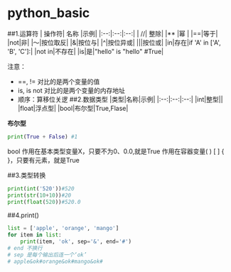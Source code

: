 # python_basic
##1.运算符
|  操作符| 名称 |示例|
|:--:|:--:|:--:|
|  //|  整除|
|**  |幂  |
|==|等于|
|not|非|
|～|按位取反|
|&|按位与|
|^|按位异或|
|\||按位或|
|in|存在|if 'A' in ['A', 'B', 'C']:|
|not in|不存在|
|is|是|"hello" is "hello" #True|

注意：
- ==, != 对比的是两个变量的值
- is, is not 对比的是两个变量的内存地址 
- 顺序：算移位关逻
##2.数据类型
|类型|名称|示例|
|:--:|:--:|:--:|
|int|整型||
|float|浮点型|
|bool|布尔型|True,Flase|

**布尔型**
```python
print(True + False) #1
```
bool
作用在基本类型变量X，只要不为0、0.0,就是True
作用在容器变量( ) [ ] { }，只要有元素，就是True

##3.类型转换
```python
print(int('520'))#520
print(str(10+10))#20
print(float(520))#520.0
```

##4.print()
```python
list = ['apple', 'orange', 'mango']
for item in list:
    print(item, 'ok', sep='&', end='#')
# end 不换行
# sep 是每个输出后连一个‘ok’
# apple&ok#orange&ok#mango&ok#
```
